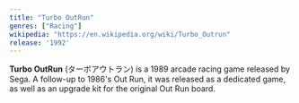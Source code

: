 ```yaml
---
title: "Turbo OutRun"
genres: ["Racing"]
wikipedia: "https://en.wikipedia.org/wiki/Turbo_Outrun"
release: '1992'
---
```

**Turbo OutRun** (ターボアウトラン) is a 1989 arcade racing game released by Sega. A follow-up to 1986's Out Run, it was released as a dedicated game, as well as an upgrade kit for the original Out Run board. 